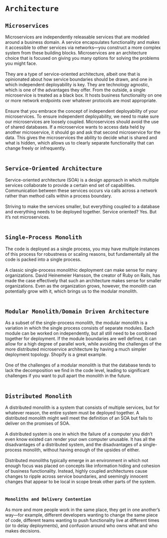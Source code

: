 # `Architecture`
## `Microservices`
Microservices are independently releasable services that are modeled around a business domain. A service encapsulates functionality and makes it accessible to other services via networks—you construct a more complex system from these building blocks. Microservices are an architecture choice that is focused on giving you many options for solving the problems you might face. 
<br><br>They are a type of service-oriented architecture, albeit one that is opinionated about how service boundaries should be drawn, and one in which independent deployability is key. They are technology agnostic, which is one of the advantages they offer. From the outside, a single microservice is treated as a black box. It hosts business functionality on one or more network endpoints over whatever protocols are most appropriate.
<br><br>Ensure that you embrace the concept of independent deployability of your microservices. To ensure independent deployability, we need to make sure our microservices are loosely coupled. Microservices should avoid the use of shared databases. If a microservice wants to access data held by another microservice, it should go and ask that second microservice for the data. This gives the microservices the ability to decide what is shared and what is hidden, which allows us to clearly separate functionality that can change freely or infrequently.
<br><br>

## `Service-Oriented Architecture`
Service-oriented architecture (SOA) is a design approach in which multiple services collaborate to provide a certain end set of capabilities. Communication between these services occurs via calls across a network rather than method calls within a process boundary.
<br><br>Striving to make the services smaller, but everything coupled to a database and everything needs to be deployed together. Service oriented? Yes. But it’s not microservices.
<br><br> 

## `Single-Process Monolith`
The code is deployed as a single process, you may have multiple instances of this process for robustness or scaling reasons, but fundamentally all the code is packed into a single process. 
<br><br>A classic single-process monolithic deployment can make sense for many organizations. David Heinemeier Hansson, the creator of Ruby on Rails, has made the case effectively that such an architecture makes sense for smaller organizations. Even as the organization grows, however, the monolith can potentially grow with it, which brings us to the modular monolith.
<br><br>

## `Modular Monolith/Domain Driven Architecture`
As a subset of the single-process monolith, the modular monolith is a variation in which the single process consists of separate modules. Each module can be worked on independently, but all still need to be combined together for deployment. If the module boundaries are well defined, it can allow for a high degree of parallel work, while avoiding the challenges of the more distributed microservice architecture by having a much simpler deployment topology. Shopify is a great example. 
<br><br>One of the challenges of a modular monolith is that the database tends to lack the decomposition we find in the code level, leading to significant challenges if you want to pull apart the monolith in the future.
<br><br>

## `Distributed Monolith`
A distributed monolith is a system that consists of multiple services, but for whatever reason, the entire system must be deployed together. A distributed monolith might well meet the definition of an SOA but fails to deliver on the promises of SOA.
<br><br>A distributed system is one in which the failure of a computer you didn’t even know existed can render your own computer unusable. It has all the disadvantages of a distributed system, and the disadvantages of a single-process monolith, without having enough of the upsides of either.
<br><br>Distributed monoliths typically emerge in an environment in which not enough focus was placed on concepts like information hiding and cohesion of business functionality. Instead, highly coupled architectures cause changes to ripple across service boundaries, and seemingly innocent changes that appear to be local in scope break other parts of the system.
<br><br>

### `Monoliths and Delivery Contention`
As more and more people work in the same place, they get in one another’s way—for example, different developers wanting to change the same piece of code, different teams wanting to push functionality live at different times (or to delay deployments), and confusion around who owns what and who makes decisions.
<br>